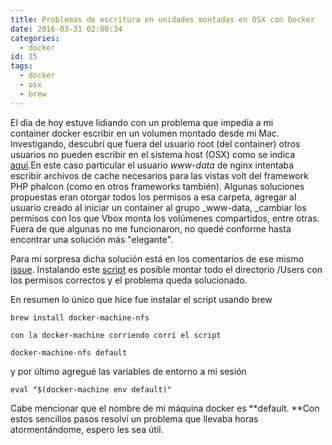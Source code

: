 ```yaml
---
title: Problemas de escritura en unidades montadas en OSX con Docker
date: 2016-03-31 02:00:34
categories:
  - docker
id: 15
tags:
  - docker
  - osx
  - brew
---
```


El día de hoy estuve lidiando con un problema que impedía a mi container docker escribir en un volumen montado desde mi Mac. Investigando, descubrí que fuera del usuario root (del container) otros usuarios no pueden escribir en el sistema host (OSX) como se indica [aquí](https://github.com/boot2docker/boot2docker/issues/581).En este caso particular el usuario _www-data_ de nginx intentaba escribir archivos de cache necesarios para las vistas volt del framework PHP phalcon (como en otros frameworks también). Algunas soluciones propuestas eran otorgar todos los permisos a esa carpeta, agregar al usuario creado al iniciar un container al grupo _www-data, _cambiar los permisos con los que Vbox monta los volúmenes compartidos, entre otras. Fuera de que algunas no me funcionaron, no quedé conforme hasta encontrar una solución más "elegante". 
<!-- more -->

Para mi sorpresa dicha solución está en los comentarios de ese mismo [issue](https://github.com/boot2docker/boot2docker/issues/581#issuecomment-153512609). Instalando este [script](https://github.com/adlogix/docker-machine-nfs) es posible montar todo el directorio /Users con los permisos correctos y el problema queda solucionado.

En resumen lo único que hice fue instalar el script usando brew 

```
brew install docker-machine-nfs

con la docker-machine corriendo corrí el script

docker-machine-nfs default
```

y por último agregué las variables de entorno a mi sesión

```
eval "$(docker-machine env default)"
```

Cabe mencionar que el nombre de mi máquina docker es **default. **Con estos sencillos pasos resolví un problema que llevaba horas atormentándome, espero les sea útil.